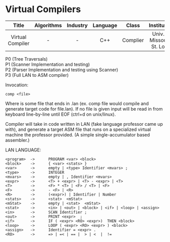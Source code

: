# Virtual Compilers
|       Title      | Algorithms | Industry | Language |   Class  |         Institution         |
|:----------------:|:----------:|:--------:|:--------:|:--------:|:---------------------------:|
| Virtual Compiler |      -     |     -    |    C++   | Complier | Univ. of Missouri-St. Louis |

P0 (Tree Traversals)  
P1 (Scanner Implementation and testing)  
P2 (Parser Implementation and testing using Scanner)  
P3 (Full LAN to ASM compiler)  

Invocation: 
```
comp <file>
```
Where <file> is some file that ends in .lan (ex. comp file would compile and generate target code for file.lan). If no file is given input will be read in from keyboard line-by-line until EOF (ctrl+d on unix/linux).

Compiler will take in code written in LAN (fake language professor came up with), and generate a target ASM file that runs on
a specialized virtual machine the professor provided. (A simple single-accumulator based assembler.)

LAN LANGUAGE:
```
<program>  ->      PROGRAM <var> <block> 
<block>    ->      { <var> <stats> }
<var>      ->      empty | <type> Identifier <mvars> ;
<type>     ->      INTEGER
<mvars>    ->      empty | , Identifier <mvars>
<expr>     ->      <T> + <expr> | <T> - <expr> | <T>
<T>        ->      <F> * <T> | <F> / <T> | <F>
<F>        ->      - <F> | <R>
<R>        ->      (<expr>) | Identifier | Number   
<stats>    ->      <stat>  <mStat>
<mStat>    ->      empty | <stat>  <mStat>
<stat>     ->      <in> | <out> | <block> | <if> | <loop> | <assign>
<in>       ->      SCAN Identifier ;
<out>      ->      PRINT <expr>  ;
<if>       ->      IF ( <expr> <RO> <expr>)  THEN <block>             
<loop>     ->      LOOP ( <expr> <RO> <expr> ) <block>
<assign>   ->      Identifier = <expr> .
<RO>       ->      => | =< | == |  > | <  |  !=
```

